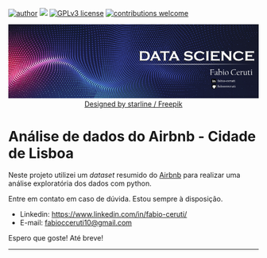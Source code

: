 [![author](https://img.shields.io/badge/author-fabiocceruti-red.svg)](https://www.linkedin.com/in/fabio-corr%C3%AAa-ceruti-32ab704b/) [![](https://img.shields.io/badge/python-3.7+-blue.svg)](https://www.python.org/downloads/release/python-365/) [![GPLv3 license](https://img.shields.io/badge/License-GPLv3-blue.svg)](http://perso.crans.org/besson/LICENSE.html) [![contributions welcome](https://img.shields.io/badge/contributions-welcome-brightgreen.svg?style=flat)](https://github.com/carlosfab/data_science/issues)
<p align="center">
  <img src="img/Banner_Principal_Ajustado.png" >
  <a href="http://www.freepik.com">Designed by starline / Freepik</a>
</p>

# Análise de dados do Airbnb - Cidade de Lisboa

Neste projeto utilizei um *dataset* resumido do [Airbnb](http://insideairbnb.com/get-the-data.html) para realizar uma análise exploratória dos dados com python.

Entre em contato em caso de dúvida. Estou sempre à disposição.

* Linkedin: https://www.linkedin.com/in/fabio-ceruti/
* E-mail: fabiocceruti10@gmail.com

Espero que goste! Até breve!

-----------------------------------------------------
